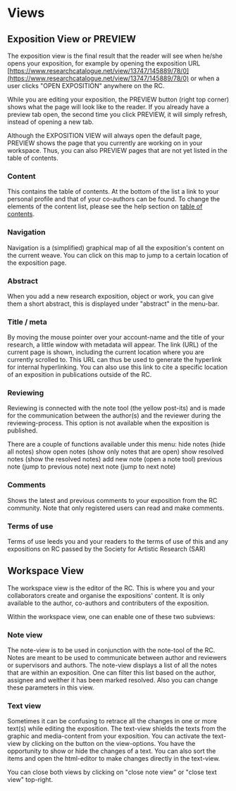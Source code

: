 
# Views
 
## Exposition View or PREVIEW

The exposition view is the final result that the reader will see when he/she opens your exposition, for example by opening the exposition URL [https://www.researchcatalogue.net/view/13747/145889/78/0](https://www.researchcatalogue.net/view/13747/145889/78/0) or when a user clicks "OPEN EXPOSITION" anywhere on the RC.

While you are editing your exposition, the PREVIEW button (right top corner) shows what the page will look like to the reader. If you already have a preview tab open, the second time you click PREVIEW, it will simply refresh, instead of opening a new tab. 

<!-- THIS SHOULD BE IN VIDEO AND AUDIO TOOLS ?
Note, that the video player, the audio player, the slideshow and object tool are only displayed fully in this PREVIEW view. 
-->

Although the EXPOSITION VIEW will always open the default page, PREVIEW shows the page that you currently are working on in your workspace. Thus, you can also PREVIEW pages that are not yet listed in the table of contents.

### Content
This contains the table of contents.  At the bottom of the list a link to your personal profile and that of your co-authors can be found.
To change the elements of the content list, please see the help section on [table of contents](#table-of-content).

### Navigation
Navigation is a (simplified) graphical map of all the exposition's content on the current weave. You can click on this map to jump to a certain location of the exposition page.

### Abstract
When you add a new research exposition, object or work, you can give them a short abstract, this is displayed under "abstract" in the menu-bar. 
<!-- C: are abstracts also available under work, does this make sense ? -->

### Title / meta
By moving the mouse pointer over your account-name and the title of your research, a little window with metadata will appear. The link (URL) of the current page is shown, including the current location where you are currently scrolled to. This URL can thus be used to generate the hyperlink for internal hyperlinking. You can also use this link to cite a specific location of an exposition in publications outside of the RC.

### Reviewing
Reviewing is connected with the note tool (the yellow post-its) and is made for the communication between the author(s) and the reviewer during the reviewing-process. This option is not available when the exposition is published.

There are a couple of functions available under this menu:
hide notes 				(hide all notes)
show open notes 		(show only notes that are open)
show resolved notes 	(show the resolved notes)
add new note 			(open a note tool)
previous note           (jump to previous note)
next note               (jump to next note)

### Comments
Shows the latest and previous comments to your exposition from the RC community. Note that only registered users can read and make comments. 

### Terms of use
Terms of use leeds you and your readers to the terms of use of this and any expositions on RC passed by the Society for Artistic Research (SAR)
 
## Workspace View

The workspace view is the editor of the RC. This is where you and your collaborators create and organise the expositions' content. It is only available to the author, co-authors and contributers of the exposition.

Within the workspace view, one can enable one of these two subviews:

### Note view
 
The note-view is to be used in conjunction with the note-tool of the RC. Notes are meant to be used to communicate between author and reviewers or supervisors and authors. The note-view displays a list of all the notes that are within an exposition. One can filter this list based on the author, assignee and weither it has been marked resolved. Also you can change these parameters in this view. 

### Text view

Sometimes it can be confusing to retrace all the changes in one or more text(s) while editing the exposition. The text-view shields the texts from the graphic and media-content from your exposition. You can activate the text-view by clicking on the button on the view-options. You have the opportunity to show or hide the changes of a text. You can also sort the items and open the html-editor to make changes directly in the text-view.
 
You can close both views by clicking on "close note view" or "close text view" top-right.
